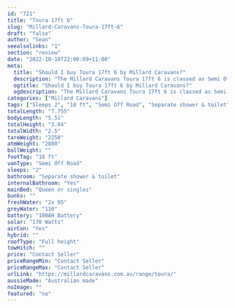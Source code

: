 ```yaml
---
id: "721"
title: "Toura 17ft 6"
slug: "Millard-Caravans-Toura-17ft-6"
draft: "false"
author: "Sean"
seealsolinks: "1"
section: "review"
date: "2022-10-10T22:00:09+11:00"
meta:
  title: "Should I buy Toura 17ft 6 by Millard Caravans?"
  description: "The Millard Caravans Toura 17ft 6 is classed as Semi Off Road, and sleeps 2 people. It is Australian made and comes in at 18 ft. It generally has Separate shower & toilet."
  ogtitle: "Should I buy Toura 17ft 6 by Millard Caravans?"
  ogdescription: "The Millard Caravans Toura 17ft 6 is classed as Semi Off Road, and sleeps 2 people. It is Australian made and comes in at 18 ft. It generally has Separate shower & toilet."
categories: ["Millard Caravans"]
tags: ["Sleeps 2", "18 ft", "Semi Off Road", "Separate shower & toilet", "Full height", "Price Unknown", "Australian made"]
totalLength: "7.755"
bodyLength: "5.51"
totalHeight: "3.04"
totalWidth: "2.5"
tareWeight: "2250"
atmWeight: "2800"
ballWeight: ""
footTag: "18 ft"
vanType: "Semi Off Road"
sleeps: "2"
bathroom: "Separate shower & toilet"
internalBathroom: "Yes"
mainBed: "Queen or singles"
bunks: ""
freshWater: "2x 95"
greyWater: "110"
battery: "100AH Battery"
solar: "170 Watts"
airCon: "Yes"
hybrid: ""
roofType: "Full height"
towHitch: ""
price: "Contact Seller"
priceRangeMin: "Contact Seller"
priceRangeMax: "Contact Seller"
urlLink: "https://millardcaravans.com.au/range/toura/"
aussieMade: "Australian made"
noImage: ""
featured: "no"
---
```

